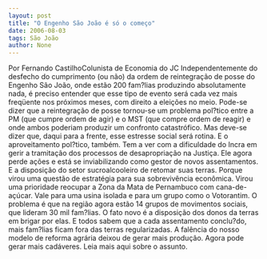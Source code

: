 ```yaml
---
layout: post
title: "O Engenho São João é só o começo"
date: 2006-08-03
tags: São João
author: None
---
```

Por Fernando CastilhoColunista de Economia do JC
Independentemente do desfecho do cumprimento (ou não) da ordem de reintegração de posse do Engenho São João, onde estão 200 fam?lias produzindo absolutamente nada, é preciso entender que esse tipo de evento será cada vez mais freqüente nos próximos meses, com direito a eleições no meio.
Pode-se dizer que a reintegração de posse tornou-se um problema pol?tico entre a PM (que cumpre ordem de agir) e o MST (que compre ordem de reagir) e onde ambos poderiam produzir um confronto catastrófico. Mas deve-se dizer que, daqui para a frente, esse estresse social será rotina. E o aproveitamento pol?tico, também.
Tem a ver com a dificuldade do Incra em gerir a tramitação dos processos de desapropriação na Justiça. Ele agora perde ações e está se inviabilizando como gestor de novos assentamentos. E a disposição do setor sucroalcooleiro de retomar suas terras. Porque virou uma questão de estratégia para sua sobrevivência econômica. 
Virou uma prioridade reocupar a Zona da Mata de Pernambuco com cana-de-açúcar. Vale para uma usina isolada e para um grupo como o Votorantim. O problema é que na região agora estão 14 grupos de movimentos sociais, que lideram 30 mil fam?lias. 
O fato novo é a disposição dos donos da terras em brigar por elas. E todos sabem que a cada assentamento conclu?do, mais fam?lias ficam fora das terras regularizadas. A falência do nosso modelo de reforma agrária deixou de gerar mais produção. Agora pode gerar mais cadáveres.
Leia mais aqui sobre o assunto. 